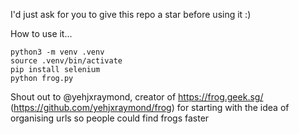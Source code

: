 
I'd just ask for you to give this repo a star before using it :)


How to use it...


```console
python3 -m venv .venv
source .venv/bin/activate
pip install selenium
python frog.py
```


Shout out to @yehjxraymond, creator of https://frog.geek.sg/ (https://github.com/yehjxraymond/frog) for starting with the idea of organising urls so people could find frogs faster